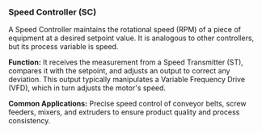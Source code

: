 ### Speed Controller (SC)
A Speed Controller maintains the rotational speed (RPM) of a piece of equipment at a desired setpoint value. It is analogous to other controllers, but its process variable is speed.

**Function:** It receives the measurement from a Speed Transmitter (ST), compares it with the setpoint, and adjusts an output to correct any deviation. This output typically manipulates a Variable Frequency Drive (VFD), which in turn adjusts the motor's speed.

**Common Applications:** Precise speed control of conveyor belts, screw feeders, mixers, and extruders to ensure product quality and process consistency.
